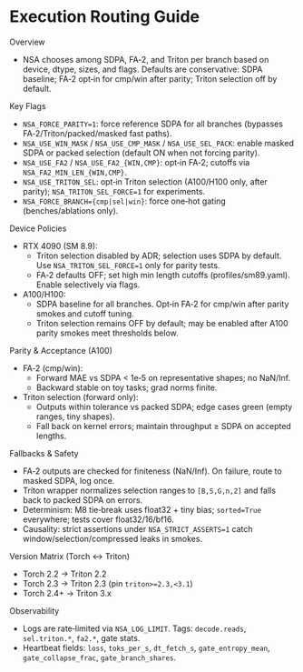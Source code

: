 # Execution Routing Guide

Overview
- NSA chooses among SDPA, FA‑2, and Triton per branch based on device, dtype, sizes, and flags. Defaults are conservative: SDPA baseline; FA‑2 opt‑in for cmp/win after parity; Triton selection off by default.

Key Flags
- `NSA_FORCE_PARITY=1`: force reference SDPA for all branches (bypasses FA‑2/Triton/packed/masked fast paths).
- `NSA_USE_WIN_MASK` / `NSA_USE_CMP_MASK` / `NSA_USE_SEL_PACK`: enable masked SDPA or packed selection (default ON when not forcing parity).
- `NSA_USE_FA2` / `NSA_USE_FA2_{WIN,CMP}`: opt‑in FA‑2; cutoffs via `NSA_FA2_MIN_LEN_{WIN,CMP}`.
- `NSA_USE_TRITON_SEL`: opt‑in Triton selection (A100/H100 only, after parity); `NSA_TRITON_SEL_FORCE=1` for experiments.
- `NSA_FORCE_BRANCH={cmp|sel|win}`: force one‑hot gating (benches/ablations only).

Device Policies
- RTX 4090 (SM 8.9):
  - Triton selection disabled by ADR; selection uses SDPA by default. Use `NSA_TRITON_SEL_FORCE=1` only for parity tests.
  - FA‑2 defaults OFF; set high min length cutoffs (profiles/sm89.yaml). Enable selectively via flags.
- A100/H100:
  - SDPA baseline for all branches. Opt‑in FA‑2 for cmp/win after parity smokes and cutoff tuning.
  - Triton selection remains OFF by default; may be enabled after A100 parity smokes meet thresholds below.

Parity & Acceptance (A100)
- FA‑2 (cmp/win):
  - Forward MAE vs SDPA < 1e‑5 on representative shapes; no NaN/Inf.
  - Backward stable on toy tasks; grad norms finite.
- Triton selection (forward only):
  - Outputs within tolerance vs packed SDPA; edge cases green (empty ranges, tiny shapes).
  - Fall back on kernel errors; maintain throughput ≥ SDPA on accepted lengths.

Fallbacks & Safety
- FA‑2 outputs are checked for finiteness (NaN/Inf). On failure, route to masked SDPA, log once.
- Triton wrapper normalizes selection ranges to `[B,S,G,n,2]` and falls back to packed SDPA on errors.
- Determinism: M8 tie‑break uses float32 + tiny bias; `sorted=True` everywhere; tests cover float32/16/bf16.
- Causality: strict assertions under `NSA_STRICT_ASSERTS=1` catch window/selection/compressed leaks in smokes.

Version Matrix (Torch ↔ Triton)
- Torch 2.2 → Triton 2.2
- Torch 2.3 → Triton 2.3 (pin `triton>=2.3,<3.1`)
- Torch 2.4+ → Triton 3.x

Observability
- Logs are rate‑limited via `NSA_LOG_LIMIT`. Tags: `decode.reads`, `sel.triton.*`, `fa2.*`, gate stats.
- Heartbeat fields: `loss`, `toks_per_s`, `dt_fetch_s`, `gate_entropy_mean`, `gate_collapse_frac`, `gate_branch_shares`.
